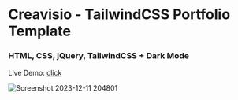 # Creavisio - TailwindCSS Portfolio Template
<h3>HTML, CSS, jQuery, TailwindCSS + Dark Mode</h3>

Live Demo: [click](https://skupta12.github.io/Creavisio)

![Screenshot 2023-12-11 204801](https://github.com/skupta12/Creavisio/assets/89469062/e4a8694d-15fa-4614-a727-9aaa22bc49d5)
